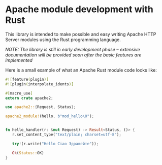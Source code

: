 # Apache module development with Rust

This library is intended to make possible and easy writing Apache HTTP Server modules using
the Rust programming language.

*NOTE: The library is still in early development phase – extensive documentation will be provided soon after the basic features are implemented*

Here is a small example of what an Apache Rust module code looks like:

```rust
#![feature(plugin)]
#![plugin(interpolate_idents)]

#[macro_use]
extern crate apache2;

use apache2::{Request, Status};

apache2_module!(hello, b"mod_hello\0");


fn hello_handler(r: &mut Request) -> Result<Status, ()> {
   r.set_content_type("text/plain; charset=utf-8");

   try!(r.write("Hello Ciao Здравейте"));

   Ok(Status::OK)
}
```
